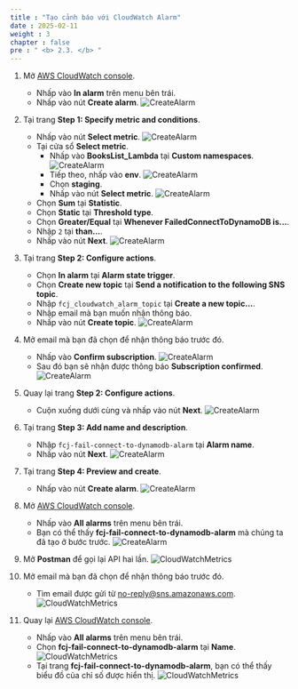 ```yaml
---
title : "Tạo cảnh báo với CloudWatch Alarm"
date : 2025-02-11
weight : 3
chapter : false
pre : " <b> 2.3. </b> "
---
```


1. Mở [AWS CloudWatch console](https://us-east-1.console.aws.amazon.com/cloudwatch/home?region=us-east-1).
    - Nhấp vào **In alarm** trên menu bên trái.
    - Nhấp vào nút **Create alarm**.
      ![CreateAlarm](/images/temp/1/23.png?width=90pc)

2. Tại trang **Step 1: Specify metric and conditions**.
    - Nhấp vào nút **Select metric**.
      ![CreateAlarm](/images/temp/1/24.png?width=90pc)
    - Tại cửa sổ **Select metric**.
      - Nhấp vào **BooksList_Lambda** tại **Custom namespaces**.
        ![CreateAlarm](/images/temp/1/25.png?width=90pc)
      - Tiếp theo, nhấp vào **env**.
        ![CreateAlarm](/images/temp/1/26.png?width=90pc)
      - Chọn **staging**.
      - Nhấp vào nút **Select metric**.
        ![CreateAlarm](/images/temp/1/27.png?width=90pc)
    - Chọn **Sum** tại **Statistic**.
    - Chọn **Static** tại **Threshold type**.
    - Chọn **Greater/Equal** tại **Whenever FailedConnectToDynamoDB is...**.
    - Nhập `2` tại **than...**.
    - Nhấp vào nút **Next**.
      ![CreateAlarm](/images/temp/1/28.png?width=90pc)

3. Tại trang **Step 2: Configure actions**.
    - Chọn **In alarm** tại **Alarm state trigger**.
    - Chọn **Create new topic** tại **Send a notification to the following SNS topic**.
    - Nhập `fcj_cloudwatch_alarm_topic` tại **Create a new topic…**.
    - Nhập email mà bạn muốn nhận thông báo.
    - Nhấp vào nút **Create topic**.
      ![CreateAlarm](/images/temp/1/29.png?width=90pc)

4. Mở email mà bạn đã chọn để nhận thông báo trước đó.
    - Nhấp vào **Confirm subscription**.
      ![CreateAlarm](/images/temp/1/30.png?width=90pc)
    - Sau đó bạn sẽ nhận được thông báo **Subscription confirmed**.
      ![CreateAlarm](/images/temp/1/31.png?width=90pc)

5. Quay lại trang **Step 2: Configure actions**.
    - Cuộn xuống dưới cùng và nhấp vào nút **Next**.
      ![CreateAlarm](/images/temp/1/32.png?width=90pc)

6. Tại trang **Step 3: Add name and description**.
    - Nhập `fcj-fail-connect-to-dynamodb-alarm` tại **Alarm name**.
    - Nhấp vào nút **Next**.
      ![CreateAlarm](/images/temp/1/33.png?width=90pc)

7. Tại trang **Step 4: Preview and create**.
    - Nhấp vào nút **Create alarm**.
      ![CreateAlarm](/images/temp/1/34.png?width=90pc)

8. Mở [AWS CloudWatch console](https://us-east-1.console.aws.amazon.com/cloudwatch/home?region=us-east-1).
    - Nhấp vào **All alarms** trên menu bên trái.
    - Bạn có thể thấy **fcj-fail-connect-to-dynamodb-alarm** mà chúng ta đã tạo ở bước trước.
      ![CreateAlarm](/images/temp/1/35.png?width=90pc)

9. Mở **Postman** để gọi lại API hai lần.
    ![CloudWatchMetrics](/images/temp/1/9.png?width=90pc)

10. Mở email mà bạn đã chọn để nhận thông báo trước đó.
    - Tìm email được gửi từ <no-reply@sns.amazonaws.com>.
      ![CloudWatchMetrics](/images/temp/1/36.png?width=90pc)

11. Quay lại [AWS CloudWatch console](https://us-east-1.console.aws.amazon.com/cloudwatch/home?region=us-east-1).
    - Nhấp vào **All alarms** trên menu bên trái.
    - Chọn **fcj-fail-connect-to-dynamodb-alarm** tại **Name**.
      ![CloudWatchMetrics](/images/temp/1/37.png?width=90pc)
    - Tại trang **fcj-fail-connect-to-dynamodb-alarm**, bạn có thể thấy biểu đồ của chỉ số được hiển thị.
      ![CloudWatchMetrics](/images/temp/1/38.png?width=90pc)
